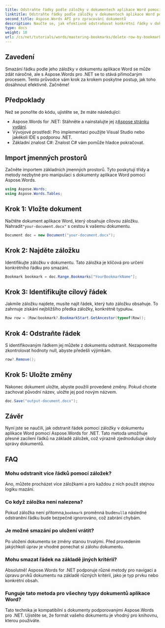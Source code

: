 ```yaml
---
title: Odstraňte řádky podle záložky v dokumentech aplikace Word pomocí Aspose.Words pro .NET
linktitle: Odstraňte řádky podle záložky v dokumentech aplikace Word pomocí Aspose.Words pro .NET
second_title: Aspose.Words API pro zpracování dokumentů
description: Naučte se, jak efektivně odstraňovat konkrétní řádky v dokumentech aplikace Word pomocí záložek s Aspose.Words for .NET. Tento podrobný průvodce popisuje vkládání dokumentů.
type: docs
weight: 10
url: /cs/net/tutorials/words/mastering-bookmarks/delete-row-by-bookmark-word-documents/
---
```

## Zavedení

Smazání řádku podle jeho záložky v dokumentu aplikace Word se může zdát náročné, ale s Aspose.Words pro .NET se to stává přímočarým procesem. Tento průvodce vám krok za krokem poskytne postup, jak toho dosáhnout efektivně. Začněme!

## Předpoklady

Než se ponoříte do kódu, ujistěte se, že máte následující:

-  Aspose.Words for .NET: Stáhněte a nainstalujte jej z[Aspose stránku vydání](https://releases.aspose.com/words/net/).
- Vývojové prostředí: Pro implementaci použijte Visual Studio nebo jakékoli IDE s podporou .NET.
- Základní znalost C#: Znalost C# vám pomůže hladce pokračovat.

## Import jmenných prostorů

Začněte importem základních jmenných prostorů. Tyto poskytují třídy a metody nezbytné pro manipulaci s dokumenty aplikace Word pomocí Aspose.Words.

```csharp
using Aspose.Words;
using Aspose.Words.Tables;
```

## Krok 1: Vložte dokument

 Načtěte dokument aplikace Word, který obsahuje cílovou záložku. Nahradit`"your-document.docx"` s cestou k vašemu dokumentu.

```csharp
Document doc = new Document("your-document.docx");
```

## Krok 2: Najděte záložku

Identifikujte záložku v dokumentu. Tato záložka je klíčová pro určení konkrétního řádku pro smazání.

```csharp
Bookmark bookmark = doc.Range.Bookmarks["YourBookmarkName"];
```

## Krok 3: Identifikujte cílový řádek

 Jakmile záložku najdete, musíte najít řádek, který tuto záložku obsahuje. To zahrnuje získání nejbližšího předka záložky, konkrétně typu`Row`.

```csharp
Row row = (Row)bookmark?.BookmarkStart.GetAncestor(typeof(Row));
```

## Krok 4: Odstraňte řádek

S identifikovaným řádkem jej můžete z dokumentu odstranit. Nezapomeňte zkontrolovat hodnoty null, abyste předešli výjimkám.

```csharp
row?.Remove();
```

## Krok 5: Uložte změny

Nakonec dokument uložte, abyste použili provedené změny. Pokud chcete zachovat původní název, uložte jej pod novým názvem.

```csharp
doc.Save("output-document.docx");
```

## Závěr

Nyní jste se naučili, jak odstranit řádek pomocí záložky v dokumentu aplikace Word pomocí Aspose.Words for .NET. Tato metoda umožňuje přesné zacílení řádků na základě záložek, což výrazně zjednodušuje úkoly správy dokumentů.

## FAQ

### Mohu odstranit více řádků pomocí záložek?

Ano, můžete procházet více záložkami a pro každou z nich použít stejnou logiku mazání.

### Co když záložka není nalezena?

 Pokud záložka není přítomna,`bookmark` proměnná bude`null`a následné odstranění řádku bude bezpečně ignorováno, což zabrání chybám.

### Je možné smazání po uložení vrátit?

Po uložení dokumentu se změny stanou trvalými. Před provedením jakýchkoli úprav je vhodné ponechat si zálohu dokumentu.

### Mohu smazat řádek na základě jiných kritérií?

Absolutně! Aspose.Words for .NET podporuje různé metody pro navigaci a úpravu prvků dokumentu na základě různých kritérií, jako je typ prvku nebo konkrétní obsah.

### Funguje tato metoda pro všechny typy dokumentů aplikace Word?

Tato technika je kompatibilní s dokumenty podporovanými Aspose.Words pro .NET. Ujistěte se, že formát vašeho dokumentu je vhodný pro knihovnu, kterou používáte.